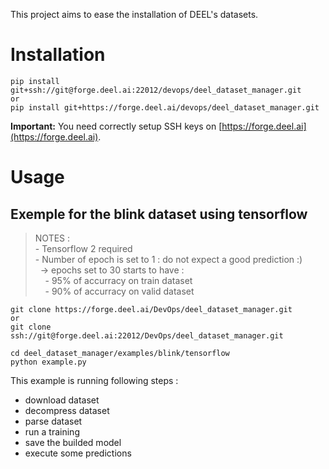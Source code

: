 This project aims to ease the installation of DEEL's datasets.

# Installation

```
pip install git+ssh://git@forge.deel.ai:22012/devops/deel_dataset_manager.git
or
pip install git+https://forge.deel.ai/devops/deel_dataset_manager.git
```

**Important:** You need correctly setup SSH keys on
[https://forge.deel.ai](https://forge.deel.ai).


# Usage

## Exemple for the blink dataset using tensorflow
>NOTES :  
    - Tensorflow 2 required  
    - Number of epoch is set to 1 : do not expect a good prediction :)  
&nbsp;&nbsp;&rarr; epochs set to 30 starts to have :  
&nbsp;&nbsp;&nbsp;&nbsp;- 95% of accurracy on train dataset  
&nbsp;&nbsp;&nbsp;&nbsp;- 90% of accurracy on valid dataset

```
git clone https://forge.deel.ai/DevOps/deel_dataset_manager.git
or
git clone ssh://git@forge.deel.ai:22012/DevOps/deel_dataset_manager.git

cd deel_dataset_manager/examples/blink/tensorflow
python example.py
```
This example is running following steps :
- download dataset
- decompress dataset
- parse dataset 
- run a training
- save the builded model
- execute some predictions  


